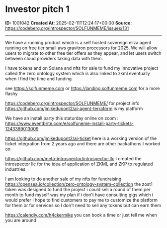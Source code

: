 # Investor pitch 1

**ID:** 1001042
**Created At:** 2025-02-11T12:24:17+00:00
**Source:** https://codeberg.org/introspector/SOLFUNMEME/issues/131

---

We have a running product which is a self hosted sovereign eliza agent running on free tier small aws gravitron processors for 2025.
We will allow users to migrate to other free tier offers as they appear, and let users switch between cloud providers taking data with them.

I have tokens and on Solana and nfts for sale to fund my innovative project called the zero ontology system which is also linked to zkml eventually when I find the time and funding

see https://solfunmeme.com or https://landing.solfunmeme.com for a more flashy

https://codeberg.org/introspector/SOLFUNMEME/ for project info
https://github.com/jmikedupont2/ai-agent-terraform is my platform

We have an install party this staturday online on zoom :
https://www.eventbrite.com/e/solfuneme-install-party-tickets-1243389013009

https://github.com/jmikedupont2/ai-ticket here is a working version of the ticket integration from 2 years ago
and there are other hackathons I worked on

https://github.com/meta-introspector/introspector-llc I created the introspector llc for the idea of application of ZKML and ZKP to regulated industries


I am looking to do another sale of my nfts for fundraising
https://opensea.io/collection/zero-ontology-system-collection
the zost1 token was designed to fund the project i could sell a round of them per month to fund myself
was my plan if i don't have consulting gigs which i would prefer
I hope to find customers to pay me to customize the platform for them or for services
so I don't need to sell any tokens but can earn them


https://calendly.com/h4ckermike you can book a time or just tell me when you are around